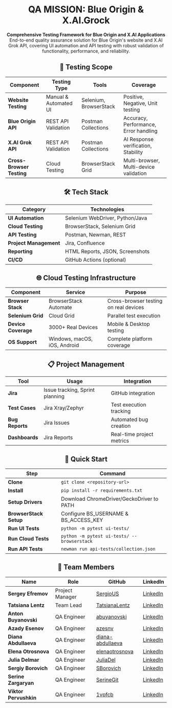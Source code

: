 <div align="center">
 
 # QA MISSION: Blue Origin & X.AI.Grock
**Comprehensive Testing Framework for Blue Origin and X.AI Applications**
End-to-end quality assurance solution for Blue Origin's website and X.AI Grok API, covering UI automation and API testing with robust validation of functionality, performance, and reliability.
## 🎯 Testing Scope
| Component | Testing Type | Tools | Coverage |
|-----------|-------------|--------|----------|
| **Website Testing** | Manual & Automated UI | Selenium, BrowserStack | Positive, Negative, Unit testing |
| **Blue Origin API** | REST API Validation | Postman Collections | Accuracy, Performance, Error handling |
| **X.AI Grok API** | REST API Validation | Postman Collections | AI Response verification, Stability |
| **Cross-Browser Testing** | Cloud Testing | BrowserStack Grid | Multi-browser, Multi-device validation |
## 🛠 Tech Stack
| Category | Technologies |
|----------|-------------|
| **UI Automation** | Selenium WebDriver, Python/Java |
| **Cloud Testing** | BrowserStack, Selenium Grid |
| **API Testing** | Postman, Newman, REST |
| **Project Management** | Jira, Confluence |
| **Reporting** | HTML Reports, JSON, Screenshots |
| **CI/CD** | GitHub Actions (optional) |
## 🌐 Cloud Testing Infrastructure
| Component | Service | Purpose |
|-----------|---------|---------|
| **Browser Stack** | BrowserStack Automate | Cross-browser testing on real devices |
| **Selenium Grid** | Cloud Grid | Parallel test execution |
| **Device Coverage** | 3000+ Real Devices | Mobile & Desktop testing |
| **OS Support** | Windows, macOS, iOS, Android | Complete platform coverage |
## 📋 Project Management
| Tool | Usage | Integration |
|------|-------|-------------|
| **Jira** | Issue tracking, Sprint planning | GitHub integration |
| **Test Cases** | Jira Xray/Zephyr | Test execution tracking |
| **Bug Reports** | Jira Issues | Automated bug creation |
| **Dashboards** | Jira Reports | Real-time project metrics |
## 🚀 Quick Start
| Step | Command |
|------|---------|
| **Clone** | `git clone <repository-url>` |
| **Install** | `pip install -r requirements.txt` |
| **Setup Drivers** | Download ChromeDriver/GeckoDriver to PATH |
| **BrowserStack Setup** | Configure BS_USERNAME & BS_ACCESS_KEY |
| **Run UI Tests** | `python -m pytest ui-tests/` |
| **Run Cloud Tests** | `python -m pytest ui-tests/ --browserstack` |
| **Run API Tests** | `newman run api-tests/collection.json` |
## 👥 Team Members
| Name | Role | GitHub | LinkedIn |
|------|------|--------|----------|
| **Sergey Efremov** | Project Manager | [SergioUS](https://github.com/SergioUS) | [LinkedIn](https://www.linkedin.com/in/sefremoff/) |
| **Tatsiana Lentz** | Team Lead | [TatsianaLentz](https://github.com/TatsianaLentz) | [LinkedIn](https://www.linkedin.com/in/tatsianalentz/) |
| **Anton Buyanovski** | QA Engineer | [abuyanovski](https://github.com/abuyanovski) | [LinkedIn](https://www.linkedin.com/in/antonb-qa/) |
| **Azady Esenov** | QA Engineer | [azesnv](https://github.com/azesnv) | [LinkedIn](https://www.linkedin.com/in/azadyesenov/) |
| **Diana Abdullaeva** | QA Engineer | [diana-abdullaeva](https://github.com/diana-abdullaeva) | [LinkedIn](https://www.linkedin.com/in/diana-abdullaeva-087216211/) |
| **Elena Otrosnova** | QA Engineer | [elenaotrosnova](https://github.com/elenaotrosnova) | [LinkedIn](https://www.linkedin.com/in/elena-otrosnova/) |
| **Julia Delmar** | QA Engineer | [JuliaDel](https://github.com/JuliaDel) | [LinkedIn](https://www.linkedin.com/in/julia-delmar/) |
| **Sergiy Borovich** | QA Engineer | [SBorovich](https://github.com/SBorovich) | [LinkedIn](https://www.linkedin.com/in/sergiy-borovich/) |
| **Serine Zargaryan** | QA Engineer | [SerineGit](https://github.com/SerineGit) | [LinkedIn](https://www.linkedin.com/in/serinezargaryan/) |
| **Viktor Pervushkin** | QA Engineer | [1vpfcb](https://github.com/1vpfcb) | [LinkedIn](https://www.linkedin.com/in/viktp/) |
 </div>
